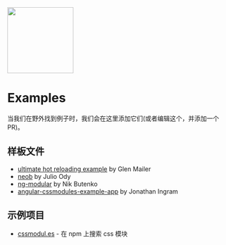 <img src="https://raw.githubusercontent.com/css-modules/logos/master/css-modules-logo.png" width="150" height="150" />

# Examples

当我们在野外找到例子时，我们会在这里添加它们(或者编辑这个，并添加一个 PR)。

## 样板文件

- [ultimate hot reloading example](https://github.com/glenjamin/ultimate-hot-reloading-example) by Glen Mailer
- [neob](https://github.com/juliocesar/neob) by Julio Ody
- [ng-modular](https://github.com/nkbt/ng-modular) by Nik Butenko
- [angular-cssmodules-example-app](https://github.com/jonathaningram/angular-cssmodules-example-app) by Jonathan Ingram

## 示例项目

* [cssmodul.es](https://github.com/StevenIseki/cssmodul.es) - 在 npm 上搜索 css 模块
